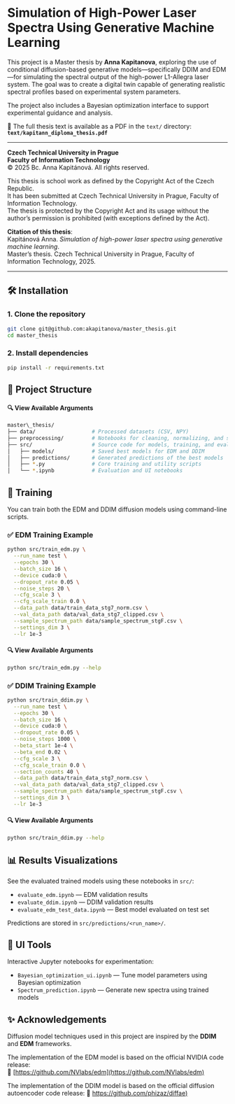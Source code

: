 # Simulation of High-Power Laser Spectra Using Generative Machine Learning

This project is a Master thesis by **Anna Kapitanova**, exploring the use of conditional diffusion-based generative models—specifically DDIM and EDM—for simulating the spectral output of the high-power L1-Allegra laser system. The goal was to create a digital twin capable of generating realistic spectral profiles based on experimental system parameters.

The project also includes a Bayesian optimization interface to support experimental guidance and analysis.

📄 The full thesis text is available as a PDF in the `text/` directory:  
**`text/kapitann_diploma_thesis.pdf`**

---

**Czech Technical University in Prague**  
**Faculty of Information Technology**  
© 2025 Bc. Anna Kapitánová. All rights reserved.

This thesis is school work as defined by the Copyright Act of the Czech Republic.  
It has been submitted at Czech Technical University in Prague, Faculty of Information Technology.  
The thesis is protected by the Copyright Act and its usage without the author’s permission is prohibited (with exceptions defined by the Act).

**Citation of this thesis**:  
Kapitánová Anna. *Simulation of high-power laser spectra using generative machine learning*.  
Master’s thesis. Czech Technical University in Prague, Faculty of Information Technology, 2025.

---

## 🛠️ Installation

### 1. Clone the repository

```bash
git clone git@github.com:akapitanova/master_thesis.git
cd master_thesis
```

### 2. Install dependencies

```bash
pip install -r requirements.txt
```

## 📁 Project Structure

#### 🔍 View Available Arguments

```bash
master\_thesis/
├── data/                  # Processed datasets (CSV, NPY)
├── preprocessing/         # Notebooks for cleaning, normalizing, and splitting data
├── src/                   # Source code for models, training, and evaluation
│   ├── models/            # Saved best models for EDM and DDIM
│   ├── predictions/       # Generated predictions of the best models
│   ├── *.py               # Core training and utility scripts
│   └── *.ipynb            # Evaluation and UI notebooks
```

## 🚀 Training

You can train both the EDM and DDIM diffusion models using command-line scripts.

### ✅ EDM Training Example

```bash
python src/train_edm.py \
  --run_name test \
  --epochs 30 \
  --batch_size 16 \
  --device cuda:0 \
  --dropout_rate 0.05 \
  --noise_steps 20 \
  --cfg_scale 3 \
  --cfg_scale_train 0.0 \
  --data_path data/train_data_stg7_norm.csv \
  --val_data_path data/val_data_stg7_clipped.csv \
  --sample_spectrum_path data/sample_spectrum_stgF.csv \
  --settings_dim 3 \
  --lr 1e-3
```
#### 🔍 View Available Arguments
```bash
python src/train_edm.py --help
```


### ✅ DDIM Training Example

```bash
python src/train_ddim.py \
  --run_name test \
  --epochs 30 \
  --batch_size 16 \
  --device cuda:0 \
  --dropout_rate 0.05 \
  --noise_steps 1000 \
  --beta_start 1e-4 \
  --beta_end 0.02 \
  --cfg_scale 3 \
  --cfg_scale_train 0.0 \
  --section_counts 40 \
  --data_path data/train_data_stg7_norm.csv \
  --val_data_path data/val_data_stg7_clipped.csv \
  --sample_spectrum_path data/sample_spectrum_stgF.csv \
  --settings_dim 3 \
  --lr 1e-3
```

#### 🔍 View Available Arguments
```bash
python src/train_ddim.py --help
```

## 📊 Results Visualizations
See the evaluated trained models using these notebooks in `src/`:

- `evaluate_edm.ipynb` — EDM validation results  
- `evaluate_ddim.ipynb` — DDIM validation results  
- `evaluate_edm_test_data.ipynb` — Best model evaluated on test set  

Predictions are stored in `src/predictions/<run_name>/`.

## 👤 UI Tools

Interactive Jupyter notebooks for experimentation:

- `Bayesian_optimization_ui.ipynb` — Tune model parameters using Bayesian optimization  
- `Spectrum_prediction.ipynb` — Generate new spectra using trained models

## ✨ Acknowledgements

Diffusion model techniques used in this project are inspired by the **DDIM** and **EDM** frameworks.

The implementation of the EDM model is based on the official NVIDIA code release:  
🔗 [https://github.com/NVlabs/edm](https://github.com/NVlabs/edm)

The implementation of the DDIM model is based on the official diffusion autoencoder code release:
🔗 [https://github.com/phizaz/diffae)](https://github.com/phizaz/diffae)
